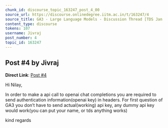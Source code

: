 ```yaml
---
chunk_id: discourse_topic_163247_post_4_00
source_url: https://discourse.onlinedegree.iitm.ac.in/t/163247/4
source_title: GA3 - Large Language Models - Discussion Thread [TDS Jan 2025]
content_type: discourse
tokens: 107
username: Jivraj
post_number: 4
topic_id: 163247
---
```


## Post #4 by Jivraj

**Direct Link**: [Post #4](https://discourse.onlinedegree.iitm.ac.in/t/163247/4)

Hi Nilay,

In order to make a api call to openai chat completions you are required to send authentication information(openai key) in headers. For first question of GA3 you don’t have to send actual(working) api key, any dummy api key would work(you can put your name, or tds anything works)

kind regards
